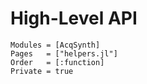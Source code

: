 # High-Level API

```@autodocs
Modules = [AcqSynth]
Pages   = ["helpers.jl"]
Order   = [:function]
Private = true
```
